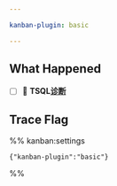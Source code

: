 ```yaml
---

kanban-plugin: basic

---
```


## What Happened

- [ ] 📄 **TSQL[诊断](#诊断)** 


## Trace Flag





%% kanban:settings
```
{"kanban-plugin":"basic"}
```
%%